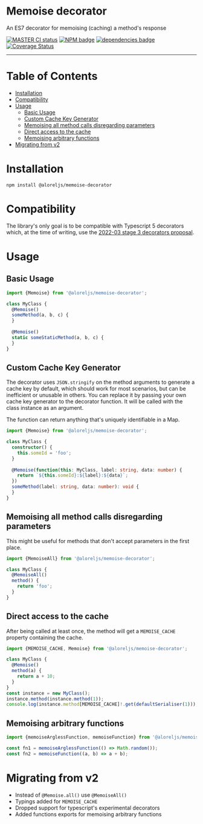 # Memoise decorator

An ES7 decorator for memoising (caching) a method's response

[![MASTER CI status](https://github.com/Alorel/memoise-decorator/actions/workflows/core.yml/badge.svg)](https://github.com/Alorel/memoise-decorator/actions/workflows/core.yml?query=branch%3Amaster)
[![NPM badge](https://img.shields.io/npm/v/%40aloreljs/memoise-decorator)](https://www.npmjs.com/package/%40aloreljs/memoise-decorator)
[![dependencies badge](https://img.shields.io/librariesio/release/npm/%40aloreljs/memoise-decorator)](https://libraries.io/npm/@aloreljs%2Fmemoise-decorator)
[![Coverage Status](https://coveralls.io/repos/github/Alorel/memoise-decorator/badge.svg)](https://coveralls.io/github/Alorel/memoise-decorator)

-----

# Table of Contents

<!-- START doctoc generated TOC please keep comment here to allow auto update -->
<!-- DON'T EDIT THIS SECTION, INSTEAD RE-RUN doctoc TO UPDATE -->

- [Installation](#installation)
- [Compatibility](#compatibility)
- [Usage](#usage)
  - [Basic Usage](#basic-usage)
  - [Custom Cache Key Generator](#custom-cache-key-generator)
  - [Memoising all method calls disregarding parameters](#memoising-all-method-calls-disregarding-parameters)
  - [Direct access to the cache](#direct-access-to-the-cache)
  - [Memoising arbitrary functions](#memoising-arbitrary-functions)
- [Migrating from v2](#migrating-from-v2)

<!-- END doctoc generated TOC please keep comment here to allow auto update -->

# Installation

    npm install @aloreljs/memoise-decorator

# Compatibility

The library's only goal is to be compatible with Typescript 5 decorators which, at the time of writing, use the [2022-03 stage 3 decorators proposal](https://2ality.com/2022/10/javascript-decorators.html).

# Usage
## Basic Usage

```typescript
import {Memoise} from '@aloreljs/memoise-decorator';

class MyClass {
  @Memoise()
  someMethod(a, b, c) {
  }
  
  @Memoise()
  static someStaticMethod(a, b, c) {
  }
}
```

## Custom Cache Key Generator

The decorator uses `JSON.stringify` on the method arguments to generate a cache key by default, which should work for
most scenarios, but can be inefficient or unusable in others. You can replace it by passing your own cache key
generator to the decorator function. It will be called with the class instance as an argument.

The function can return anything that's uniquely identifiable in a Map.

```typescript
import {Memoise} from '@aloreljs/memoise-decorator';

class MyClass {
  constructor() {
    this.someId = 'foo';
  }
  
  @Memoise(function(this: MyClass, label: string, data: number) {
    return `${this.someId}:${label}:${data}`;
  })
  someMethod(label: string, data: number): void {
  }
}
```

## Memoising all method calls disregarding parameters

This might be useful for methods that don't accept parameters in the first place.

```javascript
import {MemoiseAll} from '@aloreljs/memoise-decorator';

class MyClass {
  @MemoiseAll()
  method() {
    return 'foo';
  }
}
```

## Direct access to the cache

After being called at least once, the method will get a `MEMOISE_CACHE` property containing the cache.

```typescript
import {MEMOISE_CACHE, Memoise} from '@aloreljs/memoise-decorator';

class MyClass {
  @Memoise()
  method(a) {
    return a + 10;
  }
}
const instance = new MyClass();
instance.method(instance.method(1));
console.log(instance.method[MEMOISE_CACHE]!.get(defaultSerialiser(1))); // 11, or our argument of 1 + 10
```

## Memoising arbitrary functions

```typescript
import {memoiseArglessFunction, memoiseFunction} from '@aloreljs/memoise-decorator';

const fn1 = memoiseArglessFunction(() => Math.random());
const fn2 = memoiseFunction((a, b) => a + b);
```

# Migrating from v2

- Instead of `@Memoise.all()` use `@MemoiseAll()`
- Typings added for `MEMOISE_CACHE`
- Dropped support for typescript's experimental decorators
- Added functions exports for memoising arbitrary functions
